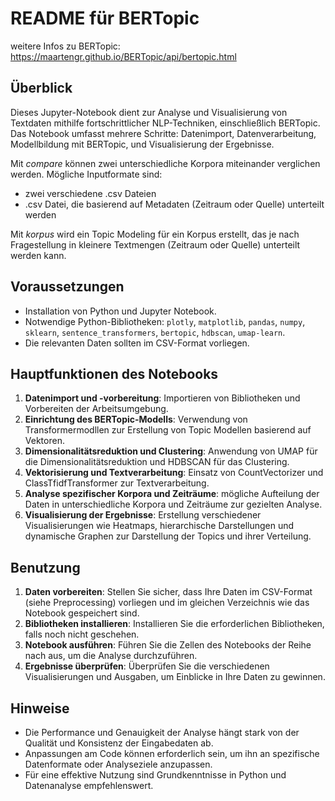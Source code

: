 # README für BERTopic
weitere Infos zu BERTopic: https://maartengr.github.io/BERTopic/api/bertopic.html 
## Überblick
Dieses Jupyter-Notebook dient zur Analyse und Visualisierung von Textdaten mithilfe fortschrittlicher NLP-Techniken, einschließlich BERTopic. Das Notebook umfasst mehrere Schritte: Datenimport, Datenverarbeitung, Modellbildung mit BERTopic, und Visualisierung der Ergebnisse.

Mit *compare* können zwei unterschiedliche Korpora miteinander verglichen werden. Mögliche Inputformate sind:
- zwei verschiedene .csv Dateien
- .csv Datei, die basierend auf Metadaten (Zeitraum oder Quelle) unterteilt werden

Mit *korpus* wird ein Topic Modeling für ein Korpus erstellt, das je nach Fragestellung in kleinere Textmengen (Zeitraum oder Quelle) unterteilt werden kann.

## Voraussetzungen
- Installation von Python und Jupyter Notebook.
- Notwendige Python-Bibliotheken: `plotly`, `matplotlib`, `pandas`, `numpy`, `sklearn`, `sentence_transformers`, `bertopic`, `hdbscan`, `umap-learn`.
- Die relevanten Daten sollten im CSV-Format vorliegen.

## Hauptfunktionen des Notebooks
1. **Datenimport und -vorbereitung**: Importieren von Bibliotheken und Vorbereiten der Arbeitsumgebung.
2. **Einrichtung des BERTopic-Modells**: Verwendung von Transformermodllen zur Erstellung von Topic Modellen basierend auf Vektoren.
3. **Dimensionalitätsreduktion und Clustering**: Anwendung von UMAP für die Dimensionalitätsreduktion und HDBSCAN für das Clustering.
4. **Vektorisierung und Textverarbeitung**: Einsatz von CountVectorizer und ClassTfidfTransformer zur Textverarbeitung.
5. **Analyse spezifischer Korpora und Zeiträume**: mögliche Aufteilung der Daten in unterschiedliche Korpora und Zeiträume zur gezielten Analyse.
6. **Visualisierung der Ergebnisse**: Erstellung verschiedener Visualisierungen wie Heatmaps, hierarchische Darstellungen und dynamische Graphen zur Darstellung der Topics und ihrer Verteilung.

## Benutzung
1. **Daten vorbereiten**: Stellen Sie sicher, dass Ihre Daten im CSV-Format (siehe Preprocessing) vorliegen und im gleichen Verzeichnis wie das Notebook gespeichert sind.
2. **Bibliotheken installieren**: Installieren Sie die erforderlichen Bibliotheken, falls noch nicht geschehen.
3. **Notebook ausführen**: Führen Sie die Zellen des Notebooks der Reihe nach aus, um die Analyse durchzuführen.
4. **Ergebnisse überprüfen**: Überprüfen Sie die verschiedenen Visualisierungen und Ausgaben, um Einblicke in Ihre Daten zu gewinnen.

## Hinweise
- Die Performance und Genauigkeit der Analyse hängt stark von der Qualität und Konsistenz der Eingabedaten ab.
- Anpassungen am Code können erforderlich sein, um ihn an spezifische Datenformate oder Analyseziele anzupassen.
- Für eine effektive Nutzung sind Grundkenntnisse in Python und Datenanalyse empfehlenswert.

